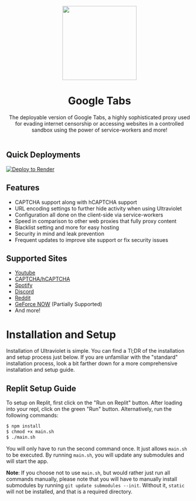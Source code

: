 <p align="center"><img src="https://www.freepnglogos.com/uploads/google-logo-png/google-logo-png-webinar-optimizing-for-success-google-business-webinar-13.png" height="200">
</p>

<h1 align="center">Google Tabs</h1>

<p align="center">The deployable version of Google Tabs, a highly sophisticated proxy used for evading internet censorship or accessing websites in a controlled sandbox using the power of service-workers and more!<br><br></p>

## Quick Deployments
[![Deploy to Render](https://binbashbanana.github.io/deploy-buttons/buttons/remade/render.svg)](https://render.com/deploy?repo=https://github.com/Dthesle/google-tabs)

## Features
- CAPTCHA support along with hCAPTCHA support
- URL encoding settings to further hide activity when using Ultraviolet
- Configuration all done on the client-side via service-workers
- Speed in comparison to other web proxies that fully proxy content
- Blacklist setting and more for easy hosting
- Security in mind and leak prevention
- Frequent updates to improve site support or fix security issues

## Supported Sites
- [Youtube](https://www.youtube.com)
- [CAPTCHA/hCAPTCHA](https://www.captcha.net)
- [Spotify](https://spotify.com)
- [Discord](https://discord.com)
- [Reddit](https://reddit.com)
- [GeForce NOW](https://play.geforcenow.com/) (Partially Supported)
- And more!

# Installation and Setup

Installation of Ultraviolet is simple. You can find a Tl;DR of the installation and setup process just below. If you are unfamiliar with the "standard" installation process, look a bit farther down for a more comprehensive installation and setup guide.

## Replit Setup Guide

To setup on Replit, first click on the "Run on Replit" button. After loading into your repl, click on the green "Run" button. Alternatively, run the following commands:

```sh
$ npm install
$ chmod +x main.sh
$ ./main.sh
```

You will only have to run the second command once. It just allows `main.sh` to be executed. By running `main.sh`, you will update any submodules and will start the app.

**Note**: If you choose not to use `main.sh`, but would rather just run all commands manually, please note that you will have to manually install submodules by running `git update submodules --init`. Without it, `static` will not be installed, and that is a required directory.




